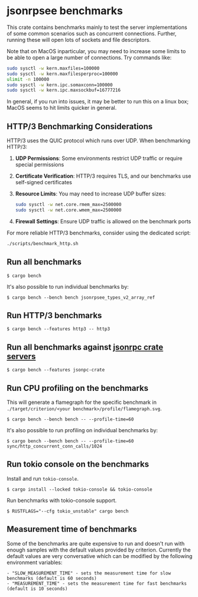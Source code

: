 # jsonrpsee benchmarks

This crate contains benchmarks mainly to test the server implementations of some common scenarios such as concurrent connections.
Further, running these will open lots of sockets and file descriptors.

Note that on MacOS inparticular, you may need to increase some limits to be
able to open a large number of connections. Try commands like:

```sh
sudo sysctl -w kern.maxfiles=100000
sudo sysctl -w kern.maxfilesperproc=100000
ulimit -n 100000
sudo sysctl -w kern.ipc.somaxconn=100000
sudo sysctl -w kern.ipc.maxsockbuf=16777216
```

In general, if you run into issues, it may be better to run this on a linux
box; MacOS seems to hit limits quicker in general.

## HTTP/3 Benchmarking Considerations

HTTP/3 uses the QUIC protocol which runs over UDP. When benchmarking HTTP/3:

1. **UDP Permissions**: Some environments restrict UDP traffic or require special permissions
2. **Certificate Verification**: HTTP/3 requires TLS, and our benchmarks use self-signed certificates
3. **Resource Limits**: You may need to increase UDP buffer sizes:

   ```sh
   sudo sysctl -w net.core.rmem_max=2500000
   sudo sysctl -w net.core.wmem_max=2500000
   ```

4. **Firewall Settings**: Ensure UDP traffic is allowed on the benchmark ports

For more reliable HTTP/3 benchmarks, consider using the dedicated script:

```sh
./scripts/benchmark_http.sh
```

## Run all benchmarks

`$ cargo bench`

It's also possible to run individual benchmarks by:

`$ cargo bench --bench bench jsonrpsee_types_v2_array_ref`

## Run HTTP/3 benchmarks

`$ cargo bench --features http3 -- http3`

## Run all benchmarks against [jsonrpc crate servers](https://github.com/paritytech/jsonrpc/)

`$ cargo bench --features jsonpc-crate`

## Run CPU profiling on the benchmarks

This will generate a flamegraph for the specific benchmark in `./target/criterion/<your benchmark>/profile/flamegraph.svg`.

`$ cargo bench --bench bench -- --profile-time=60`

It's also possible to run profiling on individual benchmarks by:

`$ cargo bench --bench bench -- --profile-time=60 sync/http_concurrent_conn_calls/1024`

## Run tokio console on the benchmarks

Install and run `tokio-console`.

`$ cargo install --locked tokio-console && tokio-console`

Run benchmarks with tokio-console support.

`$ RUSTFLAGS="--cfg tokio_unstable" cargo bench`

## Measurement time of benchmarks

Some of the benchmarks are quite expensive to run and doesn't run with enough samples with the default values
provided by criterion. Currently the default values are very conversative which can be modified by the following environment variables:

    - "SLOW_MEASUREMENT_TIME" - sets the measurement time for slow benchmarks (default is 60 seconds)
    - "MEASUREMENT_TIME" - sets the measurement time for fast benchmarks (default is 10 seconds)

